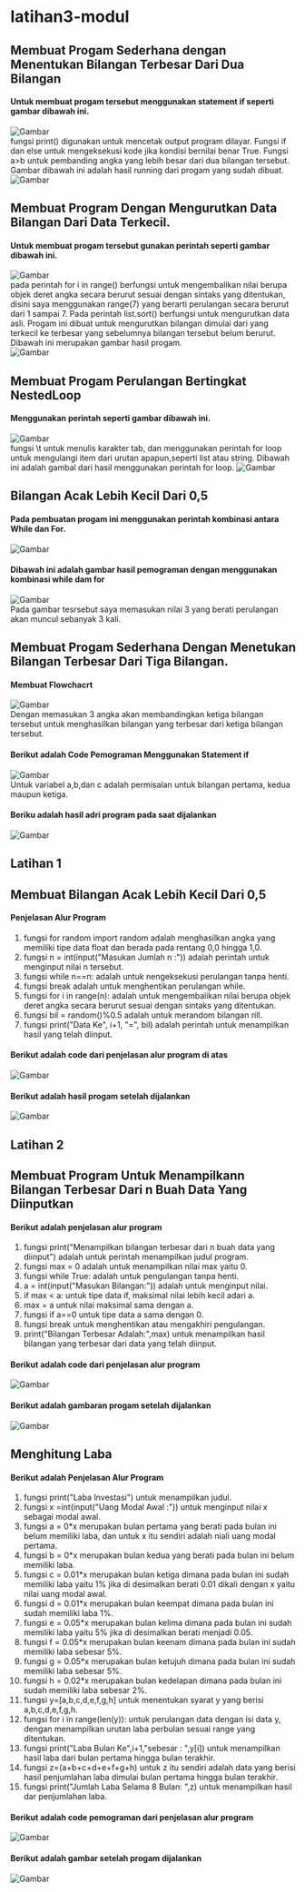 # latihan3-modul
## Membuat Progam Sederhana dengan Menentukan Bilangan Terbesar Dari Dua Bilangan

#### Untuk membuat progam tersebut menggunakan statement if seperti gambar dibawah ini.
![Gambar](ss/ss1.png)           
fungsi print() digunakan untuk mencetak output program dilayar. Fungsi if dan else untuk mengeksekusi kode jika kondisi bernilai benar True. Fungsi a>b untuk pembanding angka yang lebih besar dari dua bilangan tersebut. Gambar dibawah ini adalah hasil running dari progam yang sudah dibuat.                                                     
![Gambar](ss/ss2.png)

## Membuat Program Dengan Mengurutkan Data Bilangan Dari Data Terkecil.

#### Untuk membuat progam tersebut gunakan perintah seperti gambar dibawah ini.
![Gambar](ss/ss3.png)           
pada perintah for i in range() berfungsi untuk mengembalikan nilai berupa objek deret angka secara berurut sesuai dengan sintaks yang ditentukan, disini saya menggunakan range(7) yang berarti perulangan secara berurut dari 1 sampai 7. Pada perintah list.sort() berfungsi untuk mengurutkan data asli. Progam ini dibuat untuk mengurutkan bilangan dimulai dari yang terkecil ke terbesar yang sebelumnya bilangan tersebut belum berurut. Dibawah ini merupakan gambar hasil progam.                                                       
![Gambar](ss/ss4.png)

## Membuat Progam Perulangan Bertingkat NestedLoop

#### Menggunakan perintah seperti gambar dibawah ini.
![Gambar](ss/ss5.png)           
fungsi \t untuk menulis karakter tab, dan menggunakan perintah for loop untuk mengulangi item dari urutan apapun,seperti list atau string. Dibawah ini adalah gambal dari hasil menggunakan perintah for loop.
![Gambar](ss/ss6.png)

## Bilangan Acak Lebih Kecil Dari 0,5 

#### Pada pembuatan progam ini menggunakan perintah kombinasi antara While dan For.
![Gambar](ss/ss7.png)
#### Dibawah ini adalah gambar hasil pemograman dengan menggunakan kombinasi while dam for
![Gambar](ss/ss8.png)           
Pada gambar tesrsebut saya memasukan nilai 3 yang berati perulangan akan muncul sebanyak 3 kali.

## Membuat Progam Sederhana Dengan Menetukan Bilangan Terbesar Dari Tiga Bilangan.

#### Membuat Flowchacrt
![Gambar](ss/ss9.png)           
Dengan memasukan 3 angka akan membandingkan ketiga bilangan tersebut untuk menghasilkan bilangan yang terbesar dari ketiga bilangan tersebut.
#### Berikut adalah Code Pemograman Menggunakan Statement if 
![Gambar](ss/ss10.png)      
Untuk variabel a,b,dan c adalah permisalan untuk bilangan pertama, kedua maupun ketiga.
#### Beriku adalah hasil adri program pada saat dijalankan
![Gambar](ss/ss11.png)

## Latihan 1
## Membuat Bilangan Acak Lebih Kecil Dari 0,5

#### Penjelasan Alur Program
1. fungsi for random import random adalah menghasilkan angka yang memiliki tipe data float dan berada pada rentang 0,0 hingga 1,0.
2. fungsi n = int(input("Masukan Jumlah n :")) adalah perintah untuk menginput nilai n tersebut.
3. fungsi while n==n: adalah untuk nengeksekusi perulangan tanpa henti.
4. fungsi break adalah untuk menghentikan perulangan while.
5. fungsi for i in range(n): adalah untuk mengembalikan nilai berupa objek deret angka secara berurut sesuai dengan sintaks yang ditentukan.
6. fungsi bil = random()%0.5 adalah untuk merandom bilangan rill.
7. fungsi print("Data Ke", i+1, "=", bil) adalah perintah untuk menampilkan hasil yang telah diinput.
#### Berikut adalah code dari penjelasan alur program di atas
![Gambar](ss/ss12.png)
#### Berikut adalah hasil progam setelah dijalankan
![Gambar](ss/ss13.png)

## Latihan 2

## Membuat Program Untuk Menampilkann Bilangan Terbesar Dari n Buah Data Yang Diinputkan

#### Berikut adalah penjelasan alur program
1. fungsi print("Menampilkan bilangan terbesar dari n buah data yang diinput") adalah untuk perintah menampilkan judul program.
2. fungsi max = 0 adalah untuk menampilkan nilai max yaitu 0.
3. fungsi while True: adalah untuk pengulangan tanpa henti.
4. a = int(input("Masukan Bilangan:")) adalah untuk menginput nilai.
5. if max < a: untuk tipe data if, maksimal nilai lebih kecil adari a.
6. max = a untuk nilai maksimal sama dengan a.
7. fungsi if a==0 untuk tipe data a sama dengan 0.
8. fungsi break untuk menghentikan atau mengakhiri pengulangan.
9. print("Bilangan Terbesar Adalah:",max) untuk menampilkan hasil bilangan yang terbesar dari data yang telah diinput.
#### Berikut adalah code dari penjelasan alur program
![Gambar](ss/ss14.png)
#### Berikut adalah gambaran progam setelah dijalankan
![Gambar](ss/ss15.png)

## Menghitung Laba

#### Berikut adalah Penjelasan Alur Program
1. fungsi print("Laba Investasi") untuk menampilkan judul.
2. fungsi x =int(input("Uang Modal Awal :")) untuk menginput nilai x sebagai modal awal.
3. fungsi a = 0*x merupakan bulan pertama yang berati pada bulan ini belum memiliki laba, dan untuk x itu sendiri adalah niali uang modal pertama.
4. fungsi b = 0*x merupakan bulan kedua yang berati pada bulan ini belum memiliki laba.
5. fungsi c = 0.01*x merupakan bulan ketiga dimana pada bulan ini sudah memiliki laba yaitu 1% jika di desimalkan berati 0.01 dikali dengan x yaitu nilai uang modal awal.
6. fungsi d = 0.01*x merupakan bulan keempat dimana pada bulan ini sudah memiliki laba 1%.
7. fungsi e = 0.05*x merupakan bulan kelima dimana pada bulan ini sudah memiliki laba yaitu 5% jika di desimalkan berati menjadi 0.05.
8. fungsi f = 0.05*x merupakan bulan keenam dimana pada bulan ini sudah memiliki laba sebesar 5%.
9. fungsi g = 0.05*x merupakan bulan ketujuh dimana pada bulan ini sudah memiliki laba sebesar 5%.
10. fungsi h = 0.02*x merupakan bulan kedelapan dimana pada bulan ini sudah memiliki laba sebesar 2%.
11. fungsi y=[a,b,c,d,e,f,g,h] untuk menentukan syarat y yang berisi a,b,c,d,e,f,g,h.
12. fungsi for i in range(len(y)): untuk perulangan data dengan isi data y, dengan menampilkan urutan laba perbulan sesuai range yang ditentukan.
13. fungsi print("Laba Bulan Ke",i+1,"sebesar : ",y[i]) untuk menampilkan hasil laba dari bulan pertama hingga bulan terakhir.
14. fungsi z=(a+b+c+d+e+f+g+h) untuk z itu sendiri adalah data yang berisi hasil penjumlahan laba dimulai bulan pertama hingga bulan terakhir.
15. fungsi print("Jumlah Laba Selama 8 Bulan: ",z) untuk menampilkan hasil dar penjumlahan laba.
#### Berikut adalah code pemograman dari penjelasan alur program
![Gambar](ss/ss16.png)
#### Berikut adalah gambar setelah progam dijalankan 
![Gambar](ss/ss17.png)